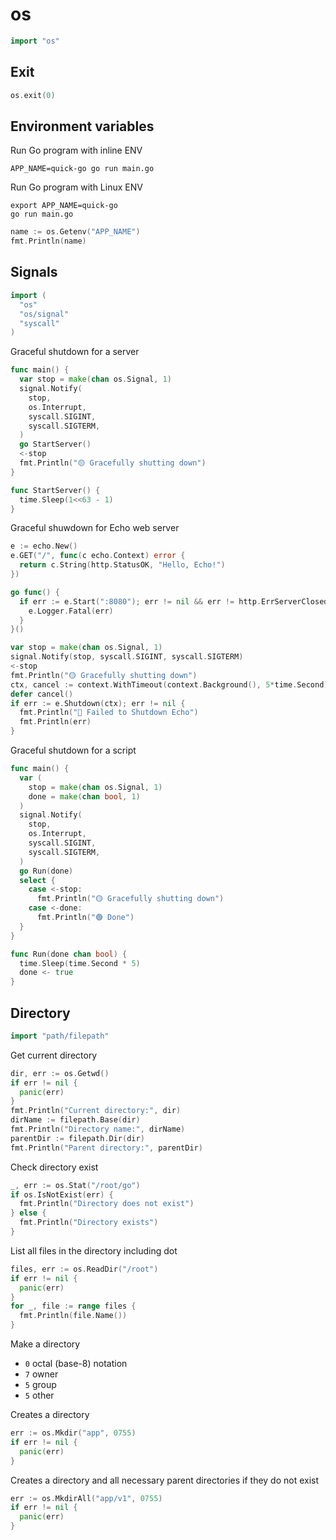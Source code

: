 # os

```go
import "os"
```

## Exit

```go
os.exit(0)
```

## Environment variables

Run Go program with inline ENV
```shell
APP_NAME=quick-go go run main.go
```

Run Go program with Linux ENV
```shell
export APP_NAME=quick-go
go run main.go
```

```go
name := os.Getenv("APP_NAME")
fmt.Println(name)
```

## Signals

```go
import (
  "os"
  "os/signal"
  "syscall"
)
```

Graceful shutdown for a server

```go
func main() {
  var stop = make(chan os.Signal, 1)
  signal.Notify(
    stop,
    os.Interrupt,
    syscall.SIGINT,
    syscall.SIGTERM,
  )
  go StartServer()
  <-stop
  fmt.Println("🟡 Gracefully shutting down")
}

func StartServer() {
  time.Sleep(1<<63 - 1)
}
```

Graceful shuwdown for Echo web server

```go
e := echo.New()
e.GET("/", func(c echo.Context) error {
  return c.String(http.StatusOK, "Hello, Echo!")
})

go func() {
  if err := e.Start(":8080"); err != nil && err != http.ErrServerClosed {
    e.Logger.Fatal(err)
  }
}()

var stop = make(chan os.Signal, 1)
signal.Notify(stop, syscall.SIGINT, syscall.SIGTERM)
<-stop
fmt.Println("🟡 Gracefully shutting down")
ctx, cancel := context.WithTimeout(context.Background(), 5*time.Second)
defer cancel()
if err := e.Shutdown(ctx); err != nil {
  fmt.Println("🔴 Failed to Shutdown Echo")
  fmt.Println(err)
}
```

Graceful shutdown for a script

```go
func main() {
  var (
    stop = make(chan os.Signal, 1)
    done = make(chan bool, 1)
  )
  signal.Notify(
    stop,
    os.Interrupt,
    syscall.SIGINT,
    syscall.SIGTERM,
  )
  go Run(done)
  select {
    case <-stop:
      fmt.Println("🟡 Gracefully shutting down")
    case <-done:
      fmt.Println("🟢 Done")
  }
}

func Run(done chan bool) {
  time.Sleep(time.Second * 5)
  done <- true
}
```

## Directory

```go
import "path/filepath"
```

Get current directory
```go
dir, err := os.Getwd()
if err != nil {
  panic(err)
}
fmt.Println("Current directory:", dir)
dirName := filepath.Base(dir)
fmt.Println("Directory name:", dirName)
parentDir := filepath.Dir(dir)
fmt.Println("Parent directory:", parentDir)
```

Check directory exist
```go
_, err := os.Stat("/root/go")
if os.IsNotExist(err) {
  fmt.Println("Directory does not exist")
} else {
  fmt.Println("Directory exists")
}
```

List all files in the directory including dot
```go
files, err := os.ReadDir("/root")
if err != nil {
  panic(err)
}
for _, file := range files {
  fmt.Println(file.Name())
}
```

Make a directory
* `0` octal (base-8) notation
* `7` owner
* `5` group
* `5` other

Creates a directory
```go
err := os.Mkdir("app", 0755)
if err != nil {
  panic(err)
}
```

Creates a directory and all necessary parent directories if they do not exist
```go
err := os.MkdirAll("app/v1", 0755)
if err != nil {
  panic(err)
}
```
